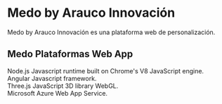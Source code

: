# Medo by Arauco Innovación

Medo by Arauco Innovación es una plataforma web de personalización.

## Medo Plataformas Web App

Node.js Javascript runtime built on Chrome's V8 JavaScript engine. <br>
Angular Javascript framework. <br>
Three.js JavaScript 3D library WebGL. <br>
Microsoft Azure Web App Service. 